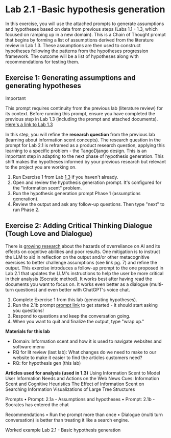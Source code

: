 # Lab 2.1 -Basic hypothesis generation 
In this exercise, you will use the attached prompts to generate assumptions and hypotheses based on data from previous steps (Labs 1.1 - 1.3, which focused on ramping up in a new domain). This is a Chain of Thought prompt that begins by forming a list of assumptions derived from the literature review in Lab 1.3. These assumptions are then used to construct hypotheses following the patterns from the hypotheses progression framework. The outcome will be a list of hypotheses along with recommendations for testing them.  



## Exercise 1: Generating assumptions and generating hypotheses 
> [!IMPORTANT]  
> This prompt requires continuity from the previous lab (literature review) for its context. Before running this prompt, ensure you have completed the previous step in Lab 1.3 (including the prompt and attached documents).  [Here's a link to Lab 1.3](../1.3_anno_lit_review/)

In this step, you will refine the **research question** from the previous lab (learning about information scent concepts). The research question in the prompt for Lab 2.1 is reframed as a product research question, applying this learning to a specific problem - the TangoDjango design. This is an important step in adapting to the next phase of hypothesis generation. This shift makes the hypotheses informed by your previous research but relevant to the project you are working on.  
1.  Run Exercise 1 from Lab [1.3]((../1.3_anno_lit_review/)) if you haven't already.
2.  Open and review the hypothesis generation prompt. It's configured for the "information scent" problem.
3.  Run the hypothesis generation prompt Phase 1 (assumptions generation).
4.  Review the output and ask any follow-up questions. Then type "next" to run Phase 2.   
  
## Exercise 2: Adding Critical Thinking Dialogue (Tough Love and Dialogue)
There is [growing research](https://www.microsoft.com/en-us/research/wp-content/uploads/2022/06/Aether-Overreliance-on-AI-Review-Final-6.21.22.pdf) about the hazards of overreliance on AI and its effects on cognitive abilities and poor results. One mitigation is to instruct the LLM to aid in reflection on the output and/or other metacognitive exercises to better challenge assumptions (see link pg. 7) and refine the output. This exercise introduces a follow-up prompt to the one proposed in Lab 2.1 that updates the LLM's instructions to help the user be more critical in their analysis (Socratic method). It works best after having read the documents you want to focus on. It works even better as a dialogue (multi-turn questions) and even better with ChatGPT's voice chat.
1.  Complete Exercise 1 from this lab (generating hypotheses).
2.  Run the 2.1b prompt [prompt link](./) to get started - it should start asking you questions!
3.  Respond to questions and keep the conversation going.
4.  When you want to quit and finalize the output, type "wrap up."

**Materials for this lab**  
- Domain:  Information scent and how it is used to navigate websites and software menu
- RQ for lit review (last lab):  What changes do we need to make to our website to make it easier to find the articles customers need?
- RQ: for hypothesis gen (this lab)    
	  
**Articles used for analysis (used in 1.3)**
Using Information Scent to Model User Information Needs and Actions on the Web
News Cues: Information Scent and Cognitive Heuristics
The Effect of Information Scent on Searching Information  Visualizations of Large Tree Structures 

Prompts
	• Prompt:  2.1a - Assumptions and hypotheses
	• Prompt:  2.1b - Socrates has entered the chat

Recommendations
	• Run the prompt more than once
	• Dialogue (multi turn conversation) is better than treating it like a search engine.

Worked example
Lab 2.1 - Basic hypothesis generation

